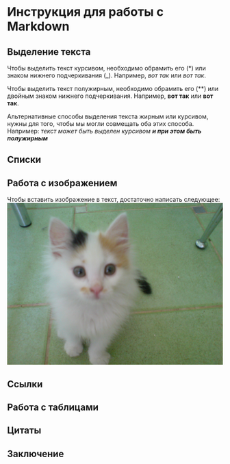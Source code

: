 #  Инструкция для работы с Markdown

## Выделение текста

Чтобы выделить текст курсивом, необходимо обрамить его (*) или знаком нижнего подчеркивания (_). Например, *вот так* или _вот так_.

Чтобы выделить текст полужирным, необходимо обрамить его (**) или двойным знаком нижнего подчеркивания. Например, **вот так** или __вот так__.

Альтернативные способы выделения текста жирным или курсивом, нужны для того, чтобы мы могли совмещать оба этих способа. Например: _текст может быть выделен курсивом **и при этом быть полужирным**_

## Списки

## Работа с изображением

Чтобы вставить изображение в текст, достаточно написать следующее: 
![А это Клавочка!](Klava.JPG)


## Ссылки

## Работа с таблицами

## Цитаты

## Заключение